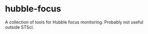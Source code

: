 # hubble-focus
A collection of tools for Hubble focus monitoring. Probably not useful outside STScI.
